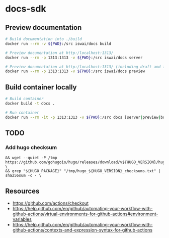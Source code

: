 # docs-sdk

## Preview documentation

```bash
# Build documentation into ./build
docker run --rm -v ${PWD}:/src iswai/docs build

# Preview documentation at http:/localhost:1313/
docker run --rm -p 1313:1313 -v ${PWD}:/src iswai/docs server

# Preview documentation at http:/localhost:1313/ (including draft and future content)
docker run --rm -p 1313:1313 -v ${PWD}:/src iswai/docs preview
```

## Build container locally

```bash
# Build container
docker build -t docs .

# Run container
docker run --rm -it -p 1313:1313 -v ${PWD}:/src docs [server|preview|build]
```

## TODO

### Add hugo checksum

    && wget --quiet -P /tmp https://github.com/gohugoio/hugo/releases/download/v${HUGO_VERSION}/hugo_${HUGO_VERSION}_checksums.txt \
    && grep "${HUGO_PACKAGE}" "/tmp/hugo_${HUGO_VERSION}_checksums.txt" | sha256sum -c - \

## Resources

- https://github.com/actions/checkout
- https://help.github.com/en/github/automating-your-workflow-with-github-actions/virtual-environments-for-github-actions#environment-variables
- https://help.github.com/en/github/automating-your-workflow-with-github-actions/contexts-and-expression-syntax-for-github-actions
